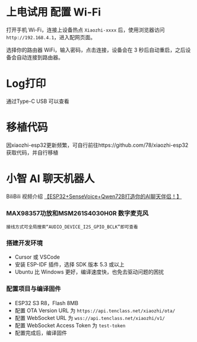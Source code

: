 # 上电试用 配置 Wi-Fi

打开手机 Wi-Fi，连接上设备热点 `Xiaozhi-xxxx` 后，使用浏览器访问 `http://192.168.4.1`，进入配网页面。

选择你的路由器 WiFi，输入密码，点击连接，设备会在 3 秒后自动重启，之后设备会自动连接到路由器。

# Log打印
通过Type-C USB 可以查看

# 移植代码
因xiaozhi-esp32更新频繁，可自行前往https://github.com/78/xiaozhi-esp32获取代码，并自行移植

# 小智 AI 聊天机器人

BiliBili 视频介绍 [【ESP32+SenseVoice+Qwen72B打造你的AI聊天伴侣！】](https://www.bilibili.com/video/BV11msTenEH3/?share_source=copy_web&vd_source=ee1aafe19d6e60cf22e60a93881faeba)


### MAX98357功放和MSM261S4030H0R 数字麦克风 

```
接线方式可全局搜索“AUDIO_DEVICE_I2S_GPIO_BCLK”即可查看
```


### 搭建开发环境

- Cursor 或 VSCode
- 安装 ESP-IDF 插件，选择 SDK 版本 5.3 或以上
- Ubuntu 比 Windows 更好，编译速度快，也免去驱动问题的困扰

### 配置项目与编译固件

- ESP32 S3 R8，Flash 8MB
- 配置 OTA Version URL 为 `https://api.tenclass.net/xiaozhi/ota/`
- 配置 WebSocket URL 为 `wss://api.tenclass.net/xiaozhi/v1/`
- 配置 WebSocket Access Token 为 `test-token`
- 配置完成后，编译固件





